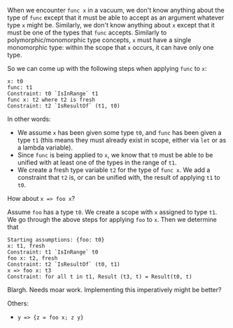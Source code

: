 When we encounter `func x` in a vacuum, we don't know anything about the type of `func` except that it must be able to accept as an argument whatever type `x` might be. Similarly, we don't know anything about `x` except that it must be one of the types that `func` accepts. Similarly to polymorphic/monomorphic type concepts, `x` must have a single monomorphic type: within the scope that `x` occurs, it can have only one type.

So we can come up with the following steps when applying `func` to `x`:

```
x: t0
func: t1
Constraint: t0 `IsInRange` t1
func x: t2 where t2 is fresh
Constraint: t2 `IsResultOf` (t1, t0)
```

In other words:

* We assume `x` has been given some type `t0`, and `func` has been given a type `t1` (this means they must already exist in scope, either via `let` or as a lambda variable).
* Since `func` is being applied to `x`, we know that `t0` must be able to be unified with at least one of the types in the range of `t1`.
* We create a fresh type variable `t2` for the type of `func x`. We add a constraint that `t2` is, or can be unified with, the result of applying `t1` to `t0`.

How about `x => foo x`?

Assume `foo` has a type `t0`. We create a scope with `x` assigned to type `t1`. We go through the above steps for applying `foo` to `x`. Then we determine that

```
Starting assumptions: {foo: t0}
x: t1, fresh
Constraint: t1 `IsInRange` t0
foo x: t2, fresh
Constraint: t2 `IsResultOf` (t0, t1)
x => foo x: t3
Constraint: for all t in t1, Result (t3, t) = Result(t0, t)
```

Blargh. Needs moar work. Implementing this imperatively might be better?

Others:
* `y => {z = foo x; z y}`
